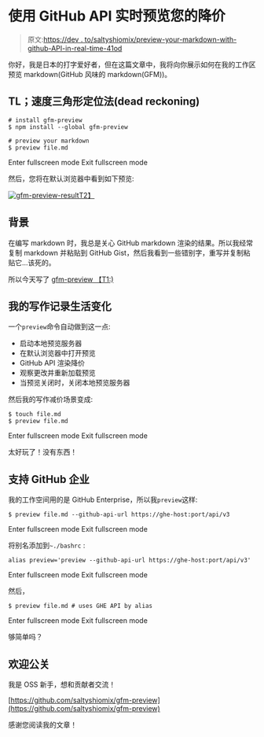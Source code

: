 # 使用 GitHub API 实时预览您的降价

> 原文:[https://dev . to/saltyshiomix/preview-your-markdown-with-github-API-in-real-time-41od](https://dev.to/saltyshiomix/preview-your-markdown-with-github-api-in-real-time-41od)

你好，我是日本的打字爱好者，但在这篇文章中，我将向你展示如何在我的工作区预览 markdown(GitHub 风味的 markdown(GFM))。

## TL；速度三角形定位法(dead reckoning)

```
# install gfm-preview
$ npm install --global gfm-preview

# preview your markdown
$ preview file.md 
```

Enter fullscreen mode Exit fullscreen mode

然后，您将在默认浏览器中看到如下预览:

[![gfm-preview-result](../Images/b8a65d14705737f92cb8426a134cade2.png)T2】](https://res.cloudinary.com/practicaldev/image/fetch/s--xxc3uhwM--/c_limit%2Cf_auto%2Cfl_progressive%2Cq_auto%2Cw_880/https://i.imgur.com/ddvaQuS.png)

## 背景

在编写 markdown 时，我总是关心 GitHub markdown 渲染的结果。所以我经常复制 markdown 并粘贴到 GitHub Gist，然后我看到一些错别字，重写并复制粘贴它...该死的。

所以今天写了 [gfm-preview 【T1:)](https://github.com/saltyshiomix/gfm-preview)

## 我的写作记录生活变化

一个`preview`命令自动做到这一点:

*   启动本地预览服务器
*   在默认浏览器中打开预览
*   GitHub API 渲染降价
*   观察更改并重新加载预览
*   当预览关闭时，关闭本地预览服务器

然后我的写作减价场景变成:

```
$ touch file.md
$ preview file.md 
```

Enter fullscreen mode Exit fullscreen mode

太好玩了！没有东西！

## 支持 GitHub 企业

我的工作空间用的是 GitHub Enterprise，所以我`preview`这样:

```
$ preview file.md --github-api-url https://ghe-host:port/api/v3 
```

Enter fullscreen mode Exit fullscreen mode

将别名添加到`~./bashrc` :

```
alias preview='preview --github-api-url https://ghe-host:port/api/v3' 
```

Enter fullscreen mode Exit fullscreen mode

然后，

```
$ preview file.md # uses GHE API by alias 
```

Enter fullscreen mode Exit fullscreen mode

够简单吗？

## 欢迎公关

我是 OSS 新手，想和贡献者交流！

[https://github.com/saltyshiomix/gfm-preview](https://github.com/saltyshiomix/gfm-preview)

感谢您阅读我的文章！